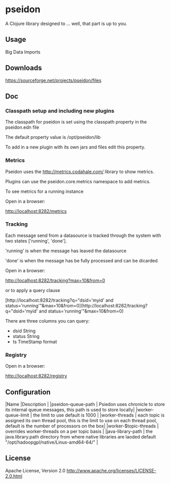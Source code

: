# pseidon

A Clojure library designed to ... well, that part is up to you.

## Usage

Big Data Imports


## Downloads

https://sourceforge.net/projects/pseidon/files

## Doc

### Classpath setup and including new plugins

The classpath for pseidon is set using the classpath property in the pseidon.edn file

The default property value is /opt/pseidon/lib

To add in a new plugin with its own jars and files edit this property.

### Metrics

Pseidon uses the http://metrics.codahale.com/ library to show metrics.

Plugins can use the pseidon.core.metrics namespace to add metrics.

To see metrics for a running instance 

Open in a browser:

[http://localhost:8282/metrics](http://localhost:8282/metrics)

### Tracking

Each message send from a datasource is tracked through the system with two states
['running', 'done'].

'running' is when the message has leaved the datasource

'done' is when the message has be fully processed and can be dicarded

Open in a browser:

[http://localhost:8282/tracking?max=10&from=0](http://localhost:8282/tracking?max=10&from=0)


or to apply a query clause

[http://localhost:8282/tracking?q="dsid='myid' and status='running'"&max=10&from=0](http://localhost:8282/tracking?q="dsid='myid' and status='running'"&max=10&from=0)

There are three columns you can query:

  * dsid String
  * status String
  * ts TimeStamp format

### Registry

Open in a browser:

[http://localhost:8282/registry](http://localhost:8282/registry)

## Configuration

|Name |Description |
|pseidon-queue-path | Psiedon uses chronicle to store its internal queue messages, this path is used to store locally|
|worker-queue-limit | the limit to use default is 1000 |
|worker-threads | each topic is assigned its own thread pool, this is the limit to use on each thread pool, default is the number of processors on the box|
|worker-$topic-threads | overrides worker-threads on a per topic basis |
|java-library-path | the java.library.path directory from where native libraries are laoded default "/opt/hadoopgpl/native/Linux-amd64-64/" |

## License

Apache License, Version 2.0
http://www.apache.org/licenses/LICENSE-2.0.html




